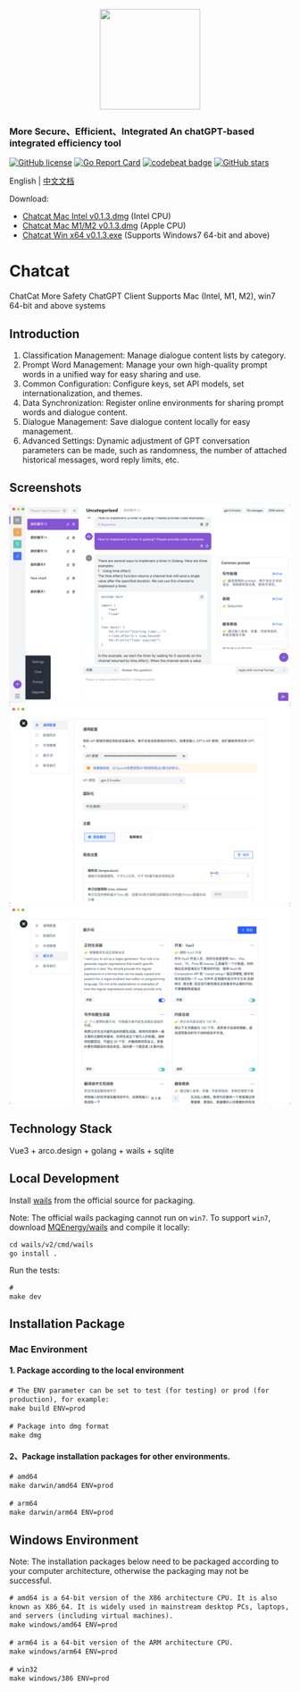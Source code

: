 <p align="center" style="text-align: center">
<img src="assets/chatcat.png" width="180" height="180" />
</p>

### More Secure、Efficient、Integrated An chatGPT-based integrated efficiency tool

[![GitHub license](https://img.shields.io/github/license/MQEnergy/chatcat)](https://github.com/MQEnergy/chatcat/blob/main/LICENSE)
[![Go Report Card](https://goreportcard.com/badge/github.com/MQEnergy/chatcat)](https://goreportcard.com/report/github.com/MQEnergy/chatcat)
[![codebeat badge](https://codebeat.co/badges/1bf7dd49-1283-4ec9-b56e-a755e1e9c8dd)](https://codebeat.co/projects/github-com-mqenergy-chatcat-main)
[![GitHub stars](https://img.shields.io/github/stars/MQEnergy/chatcat)](https://github.com/MQEnergy/chatcat/stargazers)

English | [中文文档](README-zh_CN.md)

Download:

- [Chatcat Mac Intel v0.1.3.dmg](https://github.com/MQEnergy/chatcat/releases/download/v0.1.3/chatcat-amd64-installer.dmg) (Intel CPU)
- [Chatcat Mac M1/M2 v0.1.3.dmg](https://github.com/MQEnergy/chatcat/releases/download/v0.1.3/chatcat-arm64-installer.dmg) (Apple CPU)
- [Chatcat Win x64 v0.1.3.exe](https://github.com/MQEnergy/chatcat/releases/download/v0.1.3/chatcat-amd64-installer.exe) (Supports Windows7 64-bit and above)

# Chatcat
ChatCat More Safety ChatGPT Client Supports Mac (Intel, M1, M2), win7 64-bit and above systems

## Introduction
1. Classification Management: Manage dialogue content lists by category.
2. Prompt Word Management: Manage your own high-quality prompt words in a unified way for easy sharing and use.
3. Common Configuration: Configure keys, set API models, set internationalization, and themes.
4. Data Synchronization: Register online environments for sharing prompt words and dialogue content.
5. Dialogue Management: Save dialogue content locally for easy management.
6. Advanced Settings: Dynamic adjustment of GPT conversation parameters can be made, such as randomness, the number of attached historical messages, word reply limits, etc.

## Screenshots
<p align="center" style="text-align: center">
<img src="screenshot/home.png" />
<img src="screenshot/setting_general.png" />
<img src="screenshot/setting_prompt.png" />
</p>

## Technology Stack
Vue3 + arco.design + golang + wails + sqlite

## Local Development
Install [wails](https://github.com/wailsapp/wails) from the official source for packaging.

Note: The official wails packaging cannot run on `win7`. To support `win7`, download [MQEnergy/wails](https://github.com/MQEnergy/wails) and compile it locally:
```shell
cd wails/v2/cmd/wails
go install .
```
Run the tests:
```shell
# 
make dev
```

## Installation Package
### Mac Environment
#### 1. Package according to the local environment
```shell
# The ENV parameter can be set to test (for testing) or prod (for production), for example:
make build ENV=prod

# Package into dmg format
make dmg
```

#### 2、Package installation packages for other environments.
```shell
# amd64
make darwin/amd64 ENV=prod

# arm64
make darwin/arm64 ENV=prod
```

## Windows Environment

Note: The installation packages below need to be packaged according to your computer architecture, otherwise the packaging may not be successful.

```shell
# amd64 is a 64-bit version of the X86 architecture CPU. It is also known as X86_64. It is widely used in mainstream desktop PCs, laptops, and servers (including virtual machines).
make windows/amd64 ENV=prod

# arm64 is a 64-bit version of the ARM architecture CPU.
make windows/arm64 ENV=prod

# win32
make windows/386 ENV=prod
```